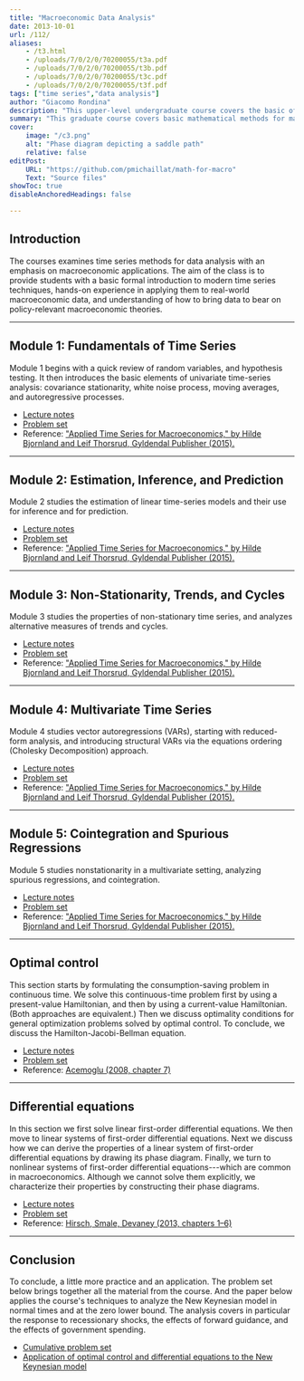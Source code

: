 ```yaml
---
title: "Macroeconomic Data Analysis"  
date: 2013-10-01
url: /112/
aliases:
    - /t3.html
    - /uploads/7/0/2/0/70200055/t3a.pdf
    - /uploads/7/0/2/0/70200055/t3b.pdf
    - /uploads/7/0/2/0/70200055/t3c.pdf
    - /uploads/7/0/2/0/70200055/t3f.pdf
tags: ["time series","data analysis"]
author: "Giacomo Rondina"
description: "This upper-level undergraduate course covers the basic of time-series analysis with applications to macroeconomics." 
summary: "This graduate course covers basic mathematical methods for macroeconomics: dynamic programming, optimal control, and differential equations." 
cover:
    image: "/c3.png"
    alt: "Phase diagram depicting a saddle path"
    relative: false
editPost:
    URL: "https://github.com/pmichaillat/math-for-macro"
    Text: "Source files"
showToc: true
disableAnchoredHeadings: false

---
```


## Introduction

The courses examines time series methods for data analysis with an emphasis on macroeconomic
applications. The aim of the class is to provide students with a basic formal introduction to modern
time series techniques, hands-on experience in applying them to real-world macroeconomic data, and
understanding of how to bring data to bear on policy-relevant macroeconomic theories.

---

## Module 1: Fundamentals of Time Series

Module 1 begins with a quick review of random variables, and hypothesis testing. It then introduces the basic elements of univariate time-series analysis: covariance stationarity, white noise process, moving averages, and autoregressive processes.

+ [Lecture notes](/x1.pdf)
+ [Problem set](/x4.pdf)
+ Reference: ["Applied Time Series for Macroeconomics," by Hilde Bjornland and Leif
Thorsrud, Gyldendal Publisher (2015).](https://www.gyldendal.no/faglitteratur/e-boeker/oekonomi-og-administrasjon/applied-time-series-for-macroeconomics-e-bok/p-10024192-no/)

---

## Module 2: Estimation, Inference, and Prediction

Module 2 studies the estimation of linear time-series models and their use for inference and for prediction. 

+ [Lecture notes](/x1.pdf)
+ [Problem set](/x4.pdf)
+ Reference: ["Applied Time Series for Macroeconomics," by Hilde Bjornland and Leif
Thorsrud, Gyldendal Publisher (2015).](https://www.gyldendal.no/faglitteratur/e-boeker/oekonomi-og-administrasjon/applied-time-series-for-macroeconomics-e-bok/p-10024192-no/)

---

## Module 3: Non-Stationarity, Trends, and Cycles

Module 3 studies the properties of non-stationary time series, and analyzes alternative measures of trends and cycles.

+ [Lecture notes](/x1.pdf)
+ [Problem set](/x4.pdf)
+ Reference: ["Applied Time Series for Macroeconomics," by Hilde Bjornland and Leif
Thorsrud, Gyldendal Publisher (2015).](https://www.gyldendal.no/faglitteratur/e-boeker/oekonomi-og-administrasjon/applied-time-series-for-macroeconomics-e-bok/p-10024192-no/)

---

## Module 4: Multivariate Time Series

Module 4 studies vector autoregressions (VARs), starting with reduced-form analysis, and introducing structural VARs via the equations ordering (Cholesky Decomposition) approach.

+ [Lecture notes](/x1.pdf)
+ [Problem set](/x4.pdf)
+ Reference: ["Applied Time Series for Macroeconomics," by Hilde Bjornland and Leif
Thorsrud, Gyldendal Publisher (2015).](https://www.gyldendal.no/faglitteratur/e-boeker/oekonomi-og-administrasjon/applied-time-series-for-macroeconomics-e-bok/p-10024192-no/)

---

## Module 5: Cointegration and Spurious Regressions

Module 5 studies nonstationarity in a multivariate setting, analyzing spurious regressions, and cointegration.

+ [Lecture notes](/x1.pdf)
+ [Problem set](/x4.pdf)
+ Reference: ["Applied Time Series for Macroeconomics," by Hilde Bjornland and Leif
Thorsrud, Gyldendal Publisher (2015).](https://www.gyldendal.no/faglitteratur/e-boeker/oekonomi-og-administrasjon/applied-time-series-for-macroeconomics-e-bok/p-10024192-no/)

---

## Optimal control

This section starts by formulating the consumption-saving problem in continuous time. We solve this continuous-time problem first by using a present-value Hamiltonian, and then by using a current-value Hamiltonian. (Both approaches are equivalent.) Then we discuss optimality conditions for general optimization problems solved by optimal control. To conclude, we discuss the Hamilton-Jacobi-Bellman equation.

+ [Lecture notes](/x2.pdf)
+ [Problem set](/x5.pdf)
+ Reference: [Acemoglu (2008, chapter 7)](https://press.princeton.edu/books/hardcover/9780691132921/introduction-to-modern-economic-growth)

---

## Differential equations

In this section we first solve linear first-order differential equations. We then move to linear systems of first-order differential equations. Next we discuss how we can derive the properties of a linear system of first-order differential equations by drawing its phase diagram. Finally, we turn to nonlinear systems of first-order differential equations---which are common in macroeconomics. Although we cannot solve them explicitly, we characterize their properties by constructing their phase diagrams. 

+ [Lecture notes](/x3.pdf)
+ [Problem set](/x6.pdf)
+ Reference: [Hirsch, Smale, Devaney (2013, chapters 1–6)](https://www.sciencedirect.com/book/9780123820105/differential-equations-dynamical-systems-and-an-introduction-to-chaos)

---

## Conclusion

To conclude, a little more practice and an application. The problem set below brings together all the material from the course. And the paper below applies the course's techniques to analyze the New Keynesian model in normal times and at the zero lower bound. The analysis covers in particular the response to recessionary shocks, the effects of forward guidance, and the effects of government spending.

+ [Cumulative problem set](/x7.pdf)
+ [Application of optimal control and differential equations to the New Keynesian model](/11/)
